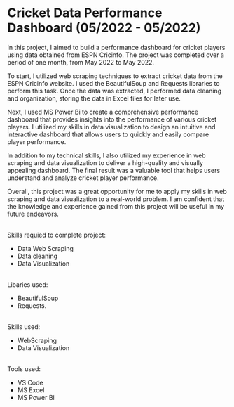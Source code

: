 # Cricket Data Performance Dashboard (05/2022 - 05/2022)

In this project, I aimed to build a performance dashboard for cricket players using data obtained from ESPN Cricinfo. The project was completed over a period of one month, from May 2022 to May 2022.

To start, I utilized web scraping techniques to extract cricket data from the ESPN Cricinfo website. I used the BeautifulSoup and Requests libraries to perform this task. Once the data was extracted, I performed data cleaning and organization, storing the data in Excel files for later use.

Next, I used MS Power Bi to create a comprehensive performance dashboard that provides insights into the performance of various cricket players. I utilized my skills in data visualization to design an intuitive and interactive dashboard that allows users to quickly and easily compare player performance.

In addition to my technical skills, I also utilized my experience in web scraping and data visualization to deliver a high-quality and visually appealing dashboard. The final result was a valuable tool that helps users understand and analyze cricket player performance.

Overall, this project was a great opportunity for me to apply my skills in web scraping and data visualization to a real-world problem. I am confident that the knowledge and experience gained from this project will be useful in my future endeavors.

<br>Skills requied to complete project:
- Data Web Scraping
- Data cleaning
- Data Visualization

<br> Libaries used: 
- BeautifulSoup
- Requests. 

<br> Skills used: 
- WebScraping 
- Data Visualization

<br>Tools used: 
- VS Code
- MS Excel
- MS Power Bi
